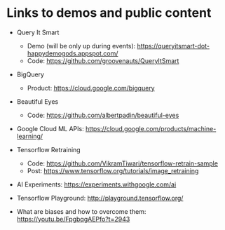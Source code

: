 # Links to demos and public content

- Query It Smart
  - Demo (will be only up during events): https://queryitsmart-dot-happydemogods.appspot.com/
  - Code: https://github.com/groovenauts/QueryItSmart

- BigQuery
  - Product: https://cloud.google.com/bigquery

- Beautiful Eyes
  - Code: https://github.com/albertpadin/beautiful-eyes

- Google Cloud ML APIs: https://cloud.google.com/products/machine-learning/

- Tensorflow Retraining
  - Code: https://github.com/VikramTiwari/tensorflow-retrain-sample
  - Post: https://www.tensorflow.org/tutorials/image_retraining

- AI Experiments: https://experiments.withgoogle.com/ai

- Tensorflow Playground: http://playground.tensorflow.org/

- What are biases and how to overcome them: https://youtu.be/FpgbqgAEPfo?t=2943
